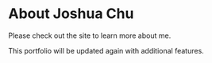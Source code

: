 # About Joshua Chu

Please check out the site to learn more about me.

This portfolio will be updated again with additional features.